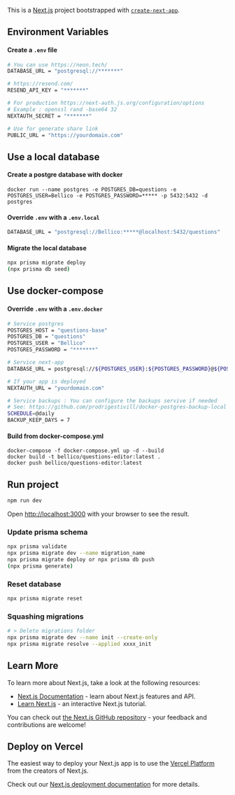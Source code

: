 This is a [Next.js](https://nextjs.org/) project bootstrapped with [`create-next-app`](https://github.com/vercel/next.js/tree/canary/packages/create-next-app).

## Environment Variables

#### Create a **`.env`** file

```bash
# You can use https://neon.tech/
DATABASE_URL = "postgresql://*******"

# https://resend.com/
RESEND_API_KEY = "*******"

# For production https://next-auth.js.org/configuration/options
# Example : openssl rand -base64 32
NEXTAUTH_SECRET = "*******"

# Use for generate share link
PUBLIC_URL = "https://yourdomain.com"
```

## Use a local database

#### Create a postgre database with docker

```
docker run --name postgres -e POSTGRES_DB=questions -e POSTGRES_USER=Bellico -e POSTGRES_PASSWORD=***** -p 5432:5432 -d postgres
```

#### Override **`.env`** with a **`.env.local`**

```bash
DATABASE_URL = "postgresql://Bellico:*****@localhost:5432/questions"
```

#### Migrate the local database

```bash
npx prisma migrate deploy
(npx prisma db seed)
```

## Use docker-compose

#### Override **`.env`** with a **`.env.docker`**

```bash
# Service postgres
POSTGRES_HOST = "questions-base"
POSTGRES_DB = "questions"
POSTGRES_USER = "Bellico"
POSTGRES_PASSWORD = "*******"

# Service next-app
DATABASE_URL = postgresql://${POSTGRES_USER}:${POSTGRES_PASSWORD}@${POSTGRES_HOST}:5432/${POSTGRES_DB}

# If your app is deployed
NEXTAUTH_URL = "yourdomain.com"

# Service backups : You can configure the backups servive if needed
# See: https://github.com/prodrigestivill/docker-postgres-backup-local
SCHEDULE=@daily
BACKUP_KEEP_DAYS = 7
```

#### Build from docker-compose.yml

```
docker-compose -f docker-compose.yml up -d --build
docker build -t bellico/questions-editor:latest .
docker push bellico/questions-editor:latest
```

## Run project


```bash
npm run dev
```

Open [http://localhost:3000](http://localhost:3000) with your browser to see the result.

### Update prisma schema

```bash
npx prisma validate
npx prisma migrate dev --name migration_name
npx prisma migrate deploy or npx prisma db push
(npx prisma generate)
```
### Reset database

```bash
npx prisma migrate reset
```
### Squashing migrations

```bash
# > Delete migrations folder
npx prisma migrate dev --name init --create-only
npx prisma migrate resolve --applied xxxx_init
```

## Learn More

To learn more about Next.js, take a look at the following resources:

- [Next.js Documentation](https://nextjs.org/docs) - learn about Next.js features and API.
- [Learn Next.js](https://nextjs.org/learn) - an interactive Next.js tutorial.

You can check out [the Next.js GitHub repository](https://github.com/vercel/next.js/) - your feedback and contributions are welcome!

## Deploy on Vercel

The easiest way to deploy your Next.js app is to use the [Vercel Platform](https://vercel.com/new?utm_medium=default-template&filter=next.js&utm_source=create-next-app&utm_campaign=create-next-app-readme) from the creators of Next.js.

Check out our [Next.js deployment documentation](https://nextjs.org/docs/deployment) for more details.
